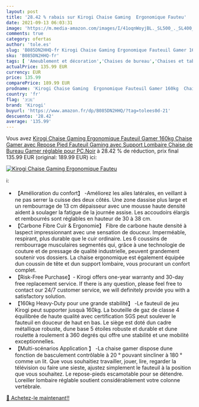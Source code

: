 ```yaml
---
layout: post
title: '28.42 % rabais sur Kirogi Chaise Gaming  Ergonomique Fauteu'
date: 2021-09-13 06:03:31
image: 'https://m.media-amazon.com/images/I/41oqnWoyjBL._SL500_._SL400_.jpg'
comments: true
category: ofertas
author: 'tole.es'
slug: 'B085DN2HHQ-fr Kirogi Chaise Gaming Ergonomique Fauteuil Gamer 160kg...'
sku: 'B085DN2HHQ-fr'
tags: [ 'Ameublement et décoration','Chaises de bureau','Chaises et tabourets de bureau','Cuisine et Maison','Meubles','Meubles de bureau','kirogi', ]
actualPrice: 135.99 EUR
currency: EUR
price: 135.99
comparePrice: 189.99 EUR
prodname: 'Kirogi Chaise Gaming  Ergonomique Fauteuil Gamer 160kg  Chaise Gamer avec Repose Pied  Fauteuil Gaming avec Support Lombaire  Chaise de Bureau Gamer réglable pour PC.Noir'
country: 'fr'
flag: '🇫🇷'
brand: 'Kirogi'
buyurl: 'https://www.amazon.fr/dp/B085DN2HHQ/?tag=tolees0d-21'
descuento: '28.42'
average: '135.99'
---
```


Vous avez [Kirogi Chaise Gaming  Ergonomique Fauteuil Gamer 160kg  Chaise Gamer avec Repose Pied  Fauteuil Gaming avec Support Lombaire  Chaise de Bureau Gamer réglable pour PC.Noir](https://www.amazon.fr/dp/B085DN2HHQ/?tag=tolees0d-21)  à  28.42 % de réduction, prix final  135.99 EUR (original: 189.99 EUR) ici:

[![Kirogi Chaise Gaming  Ergonomique Fauteu](https://m.media-amazon.com/images/I/41oqnWoyjBL._SL500_._SL400_.jpg)](https://www.amazon.fr/dp/B085DN2HHQ/?tag=tolees0d-21)

ℹ️:

- 【Amélioration du confort】 -Améliorez les ailes latérales, en veillant à ne pas serrer la cuisse des deux côtés. Une zone dassise plus large et un rembourrage de 13 cm dépaisseur avec une mousse haute densité aident à soulager la fatigue de la journée assise. Les accoudoirs élargis et rembourrés sont réglables en hauteur de 30 à 38 cm.
- 【Carbone Fibre Cuir & Ergonomie】 Fibre de carbone haute densité à laspect impressionnant avec une sensation de douceur. Imperméable, respirant, plus durable que le cuir ordinaire. Les 6 coussins de rembourrage musculaires segmentés qui, grâce à une technologie de couture et de pressage de qualité industrielle, peuvent grandement soutenir vos dossiers. La chaise ergonomique est également équipée dun coussin de tête et dun support lombaire, vous procurant un confort complet.
- 【Risk-Free Purchase】- Kirogi offers one-year warranty and 30-day free replacement service. If there is any question, please feel free to contact our 24/7 customer service, we will definitely provide you with a satisfactory solution.
- 【160kg Heavy-Duty pour une grande stabilité】 -Le fauteuil de jeu Kirogi peut supporter jusquà 160kg. La bouteille de gaz de classe 4 équilibrée de haute qualité avec certification SGS peut soulever le fauteuil en douceur de haut en bas. Le siège est doté dun cadre métallique robuste, dune base 5 étoiles robuste et durable et dune roulette à roulement à 360 degrés qui offre une stabilité et une mobilité exceptionnelles.
- 【Multi-scénarios Application 】 -La chaise gamer dispose dune fonction de basculement contrôlable à 20 ° pouvant sincliner à 180 ° comme un lit. Que vous souhaitiez travailler, jouer, lire, regarder la télévision ou faire une sieste, ajustez simplement le fauteuil à la position que vous souhaitez. Le repose-pieds escamotable pour se détendre. Loreiller lombaire réglable soutient considérablement votre colonne vertébrale.

[🛒 Achetez-le maintenant!!](https://www.amazon.fr/dp/B085DN2HHQ/?tag=tolees0d-21)
